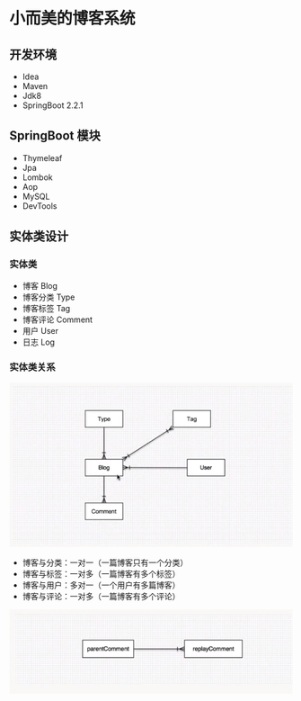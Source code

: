# 小而美的博客系统

## 开发环境
* Idea
* Maven
* Jdk8
* SpringBoot 2.2.1

## SpringBoot 模块
* Thymeleaf
* Jpa
* Lombok
* Aop
* MySQL
* DevTools

## 实体类设计
### 实体类
* 博客 Blog
* 博客分类 Type
* 博客标签 Tag
* 博客评论 Comment
* 用户 User
* 日志 Log

### 实体类关系
![实体类关系](./doc/images/实体类关系.png)
* 博客与分类：一对一（一篇博客只有一个分类）
* 博客与标签：一对多（一篇博客有多个标签）
* 博客与用户：多对一（一个用户有多篇博客）
* 博客与评论：一对多（一篇博客有多个评论）


![评论自关联关系](doc/images/评论自关联关系.png)
